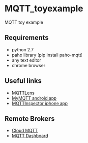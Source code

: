 # MQTT_toyexample
MQTT toy example

## Requirements
- python 2.7
- paho library (pip install paho-mqtt)
- any text editor
- chrome browser

## Useful links
- [MQTTLens](https://chrome.google.com/webstore/detail/mqttlens/hemojaaeigabkbcookmlgmdigohjobjm?hl=en)
- [MyMQTT android app](https://play.google.com/store/apps/details?id=at.tripwire.mqtt.client&hl=en)
- [MQTTInspector iphone app](https://itunes.apple.com/us/app/mqttinspector/id758868884?mt=8)

## Remote Brokers
- [Cloud MQTT](https://www.cloudmqtt.com)
- [MQTT Dashboard](http://www.mqtt-dashboard.com)
